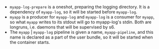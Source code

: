 * `myapp-log-prepare` is a oneshot, preparing the logging directory. It is a dependency of `myapp-log`, so it will be started before `myapp-log`.
* `myapp` is a producer for `myapp-log` and `myapp-log` is a consumer for `myapp`, so what `myapp` writes to its stdout will go to myapp-log's stdin. Both are longruns, i.e. daemons that will be supervised by s6.
* The `myapp` | `myapp-log` pipeline is given a name, `myapp-pipeline`, and this name is declared as a part of the user bundle, so it will be started when the container starts.
